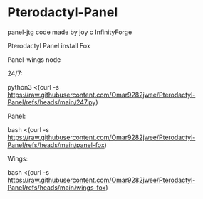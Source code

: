 # Pterodactyl-Panel

panel-jtg code made by joy c InfinityForge

Pterodactyl Panel install Fox

Panel-wings node

24/7:

python3 <(curl -s https://raw.githubusercontent.com/Omar9282jwee/Pterodactyl-Panel/refs/heads/main/247.py)

Panel: 

bash <(curl -s https://raw.githubusercontent.com/Omar9282jwee/Pterodactyl-Panel/refs/heads/main/panel-fox)


Wings:

bash <(curl -s https://raw.githubusercontent.com/Omar9282jwee/Pterodactyl-Panel/refs/heads/main/wings-fox)
